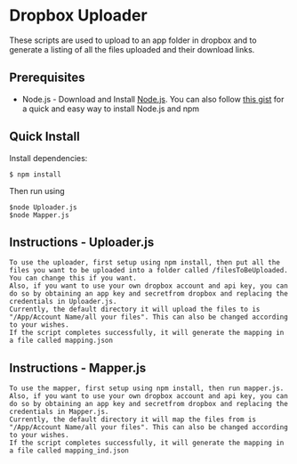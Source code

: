 # Dropbox Uploader

These scripts are used to upload to an app folder in dropbox and to generate a listing of all the files uploaded and their download links.

## Prerequisites
* Node.js - Download and Install [Node.js](http://www.nodejs.org/download/). You can also follow [this gist](https://gist.github.com/isaacs/579814) for a quick and easy way to install Node.js and npm

## Quick Install

  Install dependencies:

    $ npm install

  Then run using

  	$node Uploader.js
  	$node Mapper.js

## Instructions - Uploader.js

	To use the uploader, first setup using npm install, then put all the files you want to be uploaded into a folder called /filesToBeUploaded. You can change this if you want. 
	Also, if you want to use your own dropbox account and api key, you can do so by obtaining an app key and secretfrom dropbox and replacing the credentials in Uploader.js. 
	Currently, the default directory it will upload the files to is "/App/Account Name/all your files". This can also be changed according to your wishes.
	If the script completes successfully, it will generate the mapping in a file called mapping.json

## Instructions - Mapper.js

	To use the mapper, first setup using npm install, then run mapper.js. 
	Also, if you want to use your own dropbox account and api key, you can do so by obtaining an app key and secretfrom dropbox and replacing the credentials in Mapper.js. 
	Currently, the default directory it will map the files from is "/App/Account Name/all your files". This can also be changed according to your wishes.
	If the script completes successfully, it will generate the mapping in a file called mapping_ind.json